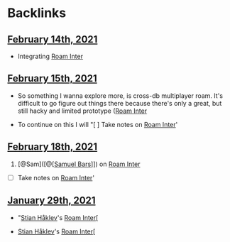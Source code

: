 
# Backlinks
## [February 14th, 2021](<February 14th, 2021.md>)
- Integrating [Roam Inter](<Roam Inter.md>)

## [February 15th, 2021](<February 15th, 2021.md>)
- So something I wanna explore more, is cross-db multiplayer roam. It's difficult to go figure out things there because there's only a great, but still hacky and limited prototype ([Roam Inter](<Roam Inter.md>)

- To continue on this I will "[ ] Take notes on [Roam Inter](<Roam Inter.md>)'

## [February 18th, 2021](<February 18th, 2021.md>)
1. [@Sam]([@[[Samuel Bars](<@[[Samuel Bars.md>)]]) on [Roam Inter](<Roam Inter.md>)

- [ ] Take notes on [Roam Inter](<Roam Inter.md>)'

## [January 29th, 2021](<January 29th, 2021.md>)
- "[Stian Håklev](<Stian Håklev.md>)'s [Roam Inter](<Roam Inter.md>)[

- [Stian Håklev](<Stian Håklev.md>)'s [Roam Inter](<Roam Inter.md>)[

